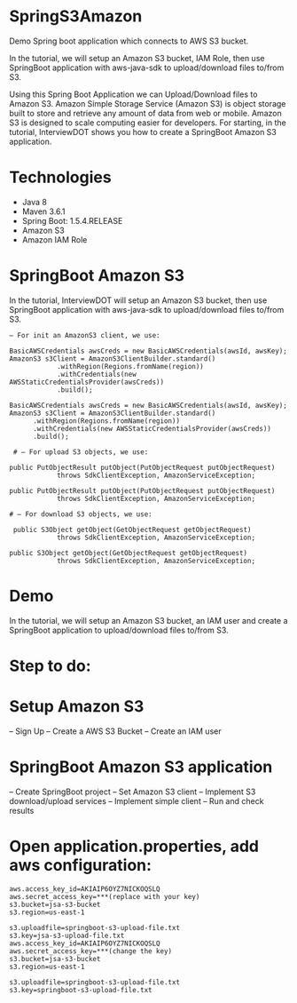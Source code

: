 # SpringS3Amazon
Demo Spring boot application which connects to AWS S3 bucket.

In the tutorial, we will setup an Amazon S3 bucket, IAM Role, then use SpringBoot application with aws-java-sdk to upload/download files to/from S3.

Using this Spring Boot Application we can Upload/Download files to Amazon S3.
Amazon Simple Storage Service (Amazon S3) is object storage built to store and retrieve any amount of data from web or mobile. Amazon S3 is designed to scale computing easier for developers. For starting, in the tutorial, InterviewDOT shows you how to create a SpringBoot Amazon S3 application.

# Technologies
- Java 8
- Maven 3.6.1
- Spring Boot: 1.5.4.RELEASE
- Amazon S3
- Amazon IAM Role

# SpringBoot Amazon S3
In the tutorial, InterviewDOT will setup an Amazon S3 bucket, then use SpringBoot application with aws-java-sdk to upload/download files to/from S3.

```
– For init an AmazonS3 client, we use:

BasicAWSCredentials awsCreds = new BasicAWSCredentials(awsId, awsKey);
AmazonS3 s3Client = AmazonS3ClientBuilder.standard()
			.withRegion(Regions.fromName(region))
			.withCredentials(new AWSStaticCredentialsProvider(awsCreds))
			.build();

BasicAWSCredentials awsCreds = new BasicAWSCredentials(awsId, awsKey);
AmazonS3 s3Client = AmazonS3ClientBuilder.standard()
      .withRegion(Regions.fromName(region))
      .withCredentials(new AWSStaticCredentialsProvider(awsCreds))
      .build();
      
 # – For upload S3 objects, we use:

public PutObjectResult putObject(PutObjectRequest putObjectRequest)
            throws SdkClientException, AmazonServiceException;

public PutObjectResult putObject(PutObjectRequest putObjectRequest)
            throws SdkClientException, AmazonServiceException;
            
# – For download S3 objects, we use:

 public S3Object getObject(GetObjectRequest getObjectRequest)
            throws SdkClientException, AmazonServiceException;

public S3Object getObject(GetObjectRequest getObjectRequest)
            throws SdkClientException, AmazonServiceException;
```

# Demo

In the tutorial, we will setup an Amazon S3 bucket, an IAM user and create a SpringBoot application to upload/download files to/from S3.

# Step to do:
# Setup Amazon S3
– Sign Up
– Create a AWS S3 Bucket
– Create an IAM user

# SpringBoot Amazon S3 application
– Create SpringBoot project
– Set Amazon S3 client
– Implement S3 download/upload services
– Implement simple client
– Run and check results

# Open application.properties, add aws configuration:
```
aws.access_key_id=AKIAIP6OYZ7NICKOQSLQ
aws.secret_access_key=***(replace with your key)
s3.bucket=jsa-s3-bucket
s3.region=us-east-1

s3.uploadfile=springboot-s3-upload-file.txt
s3.key=jsa-s3-upload-file.txt
aws.access_key_id=AKIAIP6OYZ7NICKOQSLQ
aws.secret_access_key=***(change the key)
s3.bucket=jsa-s3-bucket
s3.region=us-east-1
 
s3.uploadfile=springboot-s3-upload-file.txt
s3.key=springboot-s3-upload-file.txt
```

